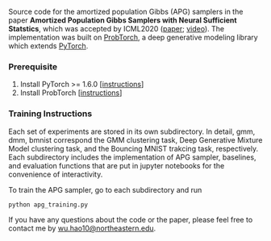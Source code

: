 Source code for the amortized population Gibbs (APG) samplers in the paper **Amortized Population Gibbs Samplers with Neural Sufficient Statstics**, which was accepted by ICML2020 ([paper](https://proceedings.icml.cc/paper/2020/hash/6d378765f17a856b7ba8bf1541cafb69-Abstract.html); [video](https://icml.cc/virtual/2020/poster/6715)). The implementation was built on [ProbTorch](https://github.com/probtorch/probtorch), a deep generative modeling library which extends [PyTorch](https://pytorch.org/).

### Prerequisite
1. Install PyTorch >= 1.6.0 [[instructions](https://github.com/pytorch/pytorch)]
2. Install ProbTorch [[instructions](https://github.com/probtorch/probtorch)]

### Training Instructions
Each set of experiments are stored in its own subdirectory. In detail, gmm, dmm, bmnist correspond the GMM clustering task, Deep Generative Mixture Model clustering task, and the Bouncing MNIST trakcing task, respectively.
Each subdirectory includes the implementation of APG sampler, baselines, and evaluation functions that are put in jupyter notebooks for the convenience of interactivity.

To train the APG sampler, go to each subdirectory and run 
```python
python apg_training.py
```

If you have any questions about the code or the paper, please feel free to contact me by wu.hao10@northeastern.edu.
